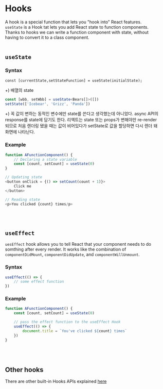 # Hooks

A hook is a special function that lets you "hook into" React features. `useState` is a Hook tat lets you add React state to function components. Thanks to hooks we can write a function component with state, without having to convert it to a class component.
<br/><br/>

## `useState`
### Syntax
`const [currentState,setStateFunction] = useState(initialState);`

+) 배열의 state  
```Typescript
const [wbb, setWbb] = useState<Bears[]>([])
setState(['Icebear', 'Grizz', 'Panda'])
```

+) 꼭 값이 변하는 동적인 변수에만 state를 쓴다고 생각했는데 아니었다. async API의 response를 state에 담기도 한다. 리액트는 state 또는 props가 변해야만 re-render 되므로 처음 렌더링 됐을 때는 값이 비어있다가 setState로 값을 할당하면 다시 렌더 돼 화면에 나타난다.

### Example
```Typescript
function AFunctionComponent() {
    // Declaring a state variable
    const [count, setCount] = useState(0)
}

// Updating state
<button onClick = {() => setCount(count + 1)}>
    Click me
</button>

// Reading state
<p>You clicked {count} times/p>
```
<br/><br/>

## `useEffect`
`uesEffect` hook allows you to tell React that your component needs to do somthing after every render. It works like the combination of `componentDidMount`, `componentDidUpdate`, and `componentWillUnmount`.

### Syntax
```Typescript
useEffect(() => {
    // some effect function
})
```

### Example
```Typescript
function AFunctionComponent() {
    const [count, setCount] = useState(0)

    // pass the effect function to the useEffect Hook
    useEffect(() => {
        document.title = `You've clicked ${count} times`
    })
}
```
<br/><br/>

## Other hooks
There are other built-in Hooks APIs explained [here](https://reactjs.org/docs/hooks-reference.html)
